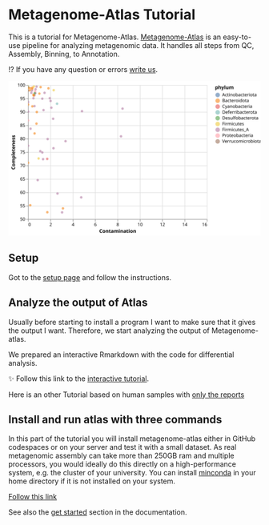 [Binder_Rstudio]: https://rstudio.cloud/project/2975573

<!-- https://mybinder.org/v2/gh/metagenome-atlas/BinderTutorial/R?urlpath=git-pull%3Frepo%3Dhttps%253A%252F%252Fgithub.com%252Fmetagenome-atlas%252FTutorial%26urlpath%3Drstudio%252F%26branch%3Dmaster -->

[Binder_Jupyter]: https://mybinder.org/v2/gh/metagenome-atlas/BinderTutorial/Python?urlpath=git-pull%3Frepo%3Dhttps%253A%252F%252Fgithub.com%252Fmetagenome-atlas%252FTutorial%26urlpath%3Dlab%252Ftree%252FTutorial%252F%26branch%3Dmaster
[chat]: https://github.com/metagenome-atlas/Tutorial/issues



# Metagenome-Atlas Tutorial

This is a tutorial for Metagenome-Atlas. [Metagenome-Atlas](https://metagenome-atlas.github.io/) is an easy-to-use pipeline for analyzing metagenomic data. It handles all steps from QC, Assembly, Binning, to Annotation.

:interrobang: If you have any question or errors [write us][chat].


![checkmquality](Tutorial/images/quality.svg)


## Setup

Got to the [setup page](Setup.md) and follow the instructions.


## Analyze the output of Atlas

Usually before starting to install a program I want to make sure that it gives the output I want.
Therefore, we start analyzing the output of Metagenome-atlas.

We prepared an interactive Rmarkdown with the code for differential analysis. 

:sparkles: Follow this link to the [interactive tutorial](https://metagenome-atlas.shinyapps.io/Part2).


Here is an other Tutorial based on human samples with [only the reports](https://metagenome-atlas.shinyapps.io/Output_human)

<!--


![Picture of obese mice](https://upload.wikimedia.org/wikipedia/commons/0/0b/Fatmouse.jpg)


Click on the links below:

[Rstudio][Binder_Rstudio]          [Jupyter][Binder_Jupyter]

If something doesn't work, [let us know][chat].

### Run the code on your computer
If you want to run this code on your machine. 
Download this repo either as zip or with `git clone`. In the directories `Python` and `R` are dedicated scripts to install the necessary packages to run the code. 

-->

## Install and run atlas with three commands

In this part of the tutorial you will install metagenome-atlas either in GitHub codespaces or on your server and test it with a small dataset.
As real metagenomic assembly can take more than 250GB ram and multiple processors, you would ideally do this directly on a high-performance system, e.g. the cluster of your university. You can install [minconda](https://docs.conda.io/en/latest/miniconda.html) in your home directory if it is not installed on your system.

[Follow this link](https://metagenome-atlas.shinyapps.io/TryAtlas)


See also the [get started](https://metagenome-atlas.readthedocs.io/en/latest/usage/getting_started.html#install-metagenome-atlas) section in the documentation.



<!--
[This cool report](http://htmlpreview.github.io/?https://github.com/metagenome-atlas/Tutorial/blob/master/Example/Results/Summary.html):sparkles: shows the most interesting output of Atlas.


Metagenome-Atlas produces a lot of other outputs from the QC and assembly steps. They are  summarized reports such as these ones:
- [QC_report](https://metagenome-atlas.readthedocs.io/en/latest/_static/QC_report.html)
- [assembly report](https://metagenome-atlas.readthedocs.io/en/latest/_static/assembly_report.html).
-->

